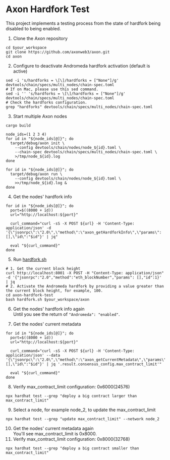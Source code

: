 # Axon Hardfork Test

This project implements a testing process from the state of hardfork being disabled to being enabled.

1. Clone the Axon repository
```shell
cd $your_workspace
git clone https://github.com/axonweb3/axon.git
cd axon
```
2. Configure to deactivate Andromeda hardfork activation (default is active)
```shell
sed -i 's/hardforks = \[\]/hardforks = ["None"]/g' devtools/chain/specs/multi_nodes/chain-spec.toml
# If on Mac, please use this sed command.
sed -i '' 's/hardforks = \[\]/hardforks = ["None"]/g' devtools/chain/specs/multi_nodes/chain-spec.toml
# Check the hardforks configuration.
grep "hardforks" devtools/chain/specs/multi_nodes/chain-spec.toml
```
3. Start multiple Axon nodes
```shell
cargo build

node_ids=(1 2 3 4)
for id in "${node_ids[@]}"; do
  target/debug/axon init \
    --config devtools/chain/nodes/node_${id}.toml \
    --chain-spec devtools/chain/specs/multi_nodes/chain-spec.toml \
    >/tmp/node_${id}.log
done

for id in "${node_ids[@]}"; do
  target/debug/axon run \
    --config devtools/chain/nodes/node_${id}.toml \
    >>/tmp/node_${id}.log &
done
```
4. Get the nodes' hardfork info
```shell
for id in "${node_ids[@]}"; do
  port=$((8000 + id))
  url="http://localhost:${port}"

  curl_command="curl -sS -X POST ${url} -H 'Content-Type: application/json' -d '{\"jsonrpc\":\"2.0\",\"method\":\"axon_getHardforkInfo\",\"params\":[],\"id\":"$id"}' | jq"

  eval "${curl_command}"
done
```

5. Run [hardfork.sh](https://github.com/sunchengzhu/axon-hardfork-test/blob/master/hardfork.sh)
```shell
# 1. Get the current block height
curl http://localhost:8001 -X POST -H "Content-Type: application/json" -d '{"jsonrpc":"2.0","method":"eth_blockNumber","params": [],"id":1}' | jq
# 2. Activate the Andromeda hardfork by providing a value greater than the current block height, for example, 100.
cd axon-hardfork-test
bash hardfork.sh $your_workspace/axon
```
6. Get the nodes' hardfork info again  
   Until you see the return of `"Andromeda": "enabled"`.

7. Get the nodes' current metadata
```shell
for id in "${node_ids[@]}"; do
  port=$((8000 + id))
  url="http://localhost:${port}"

  curl_command="curl -sS -X POST ${url} -H 'Content-Type: application/json' --data '{\"jsonrpc\":\"2.0\",\"method\":\"axon_getCurrentMetadata\",\"params\":[],\"id\":"$id"}' | jq '.result.consensus_config.max_contract_limit'"

  eval "${curl_command}"
done
```
8. Verify max_contract_limit configuration: 0x6000(24576)
```shell
npx hardhat test --grep "deploy a big contract larger than max_contract_limit"
```
9. Select a node, for example node_2, to update the max_contract_limit
```shell
npx hardhat test --grep "update max_contract_limit" --network node_2
```
10. Get the nodes' current metadata again  
    You'll see max_contract_limit is 0x8000.
11. Verify max_contract_limit configuration: 0x8000(32768)
```shell
npx hardhat test --grep "deploy a big contract smaller than max_contract_limit"
```
